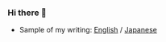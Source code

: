 ### Hi there 👋

- Sample of my writing: [English](https://github.com/TheFabulousPika/everybodys-golf-coins-and-gems-locator/blob/master/README.md) / [Japanese](https://github.com/TheFabulousPika/everybodys-golf-coins-and-gems-locator/blob/master/README.jp.md)
<!--
**TheFabulousPika/TheFabulousPika** is a ✨ _special_ ✨ repository because its `README.md` (this file) appears on your GitHub profile.

Here are some ideas to get you started:

- 🔭 I’m currently working on ...
- 🌱 I’m currently learning ...
- 👯 I’m looking to collaborate on ...
- 🤔 I’m looking for help with ...
- 💬 Ask me about ...
- 📫 How to reach me: ...
- 😄 Pronouns: ...
- ⚡ Fun fact: ...
-->
